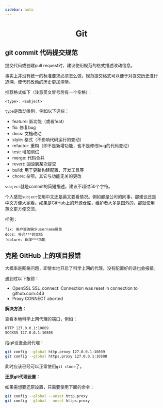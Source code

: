 ```yaml
---
sidebar: auto
---
```


<h1 align='center'>Git</h1>

## git commit 代码提交规范

提交代码或创建pull request时，建议使用规范的格式描述改动信息。

事实上并没有统一的标准要求必须怎么做，规范提交格式可以便于对提交历史进行追溯，使代码改动的历史更加清晰。

推荐格式如下（注意英文冒号后有一个空格）：

```
<type>: <subject>
```

`type`是改动类别，例如以下这些：

- feature: 新功能（或者feat）
- fix: 修复bug
- docs: 文档改动
- style: 格式（不影响代码运行的变动）
- refactor: 重构（即不是新增功能，也不是修改bug的代码变动）
- test: 增加测试
- merge: 代码合并
- revert: 回滚到某次提交
- build: 用于更新构建配置、开发工具等
- chore: 杂项，其它与功能无关的更改

`subject`就是commit的简短描述，建议不超过50个字符。

个人感觉`subject`使用中文还是英文要看情况。例如都是公司的同事，那建议还是中文方便大家看。如果是GitHub上的开源仓库，维护者大多是国外的，那就使用英文更方便交流。

样例：

```
fix: 用户查询缺少username属性
docs: 补充***的文档
feature: 新增***功能
```

## 克隆 GitHub 上的项目报错

大概率是网络问题，即使本地开启了科学上网的代理，没有配置好的话也会报错。

遇到过以下报错：

- OpenSSL SSL_connect: Connection was reset in connection to github.com:443
- Proxy CONNECT aborted

**解决方法：**

查看本地科学上网代理的端口，例如：

```bash
HTTP 127.0.0.1:10809
SOCKS5 127.0.0.1:10808
```

给git设置全局代理：

```bash
git config --global http.proxy 127.0.0.1:10809
git config --global https.proxy 127.0.0.1:10808
```

此时应该已经可以正常使用`git clone`了。

**还原git代理设置：**

如果需想要还原设置，只需要使用下面的命令：

```bash
git config --global --unset http.proxy
git config --global --unset https.proxy
```

